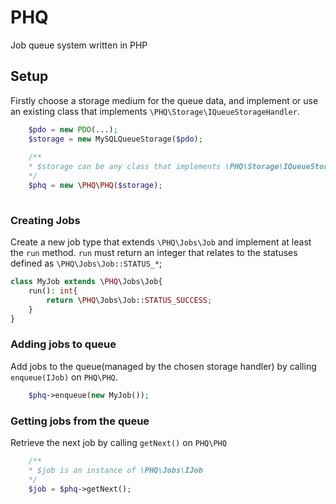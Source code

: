 # PHQ

Job queue system written in PHP

## Setup

Firstly choose a storage medium for the queue data, and implement or use an existing class that implements `\PHQ\Storage\IQueueStorageHandler`.

```php
    $pdo = new PDO(...);
    $storage = new MySQLQueueStorage($pdo);
    
    /**
    * $storage can be any class that implements \PHQ\Storage\IQueueStorageHandler
    */
    $phq = new \PHQ\PHQ($storage);
    
```

### Creating Jobs

Create a new job type that extends `\PHQ\Jobs\Job` and implement at least the `run` method.
`run` must return an integer that relates to the statuses defined as `\PHQ\Jobs\Job::STATUS_*`;

```php
class MyJob extends \PHQ\Jobs\Job{
    run(): int{
        return \PHQ\Jobs\Job::STATUS_SUCCESS;
    }
}
```

### Adding jobs to queue

Add jobs to the queue(managed by the chosen storage handler) by calling `enqueue(IJob)` on `PHQ\PHQ`.

```php
    $phq->enqueue(new MyJob());
``` 

### Getting jobs from the queue

Retrieve the next job by calling `getNext()` on `PHQ\PHQ`

```php
    /**
    * $job is an instance of \PHQ\Jobs\IJob
    */
    $job = $phq->getNext();
```